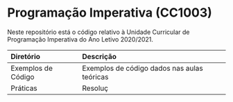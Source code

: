 # Programação Imperativa (CC1003)
Neste repositório está o código relativo à Unidade Curricular de Programação Imperativa do Ano Letivo 2020/2021.

| Diretório           | Descrição |
| :------------------ | :------------------------------------------------------------------------------|
| Exemplos de Código  | Exemplos de código dados nas aulas teóricas |
| Práticas            | Resoluç
